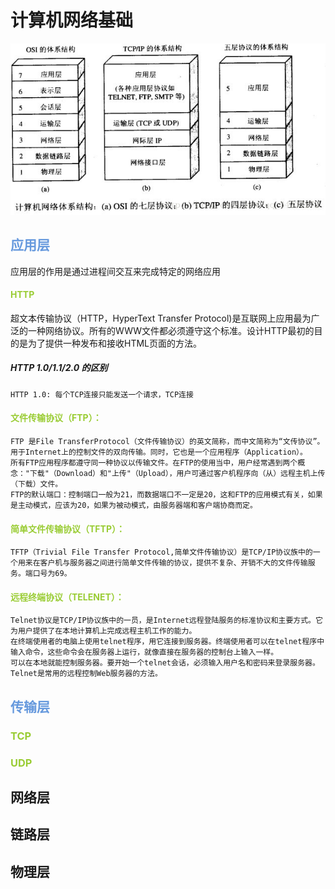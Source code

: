 # 计算机网络基础

![计算机网络体系结构](../images/network/计网体系结构.png)

## <font color="#69d">应用层</font>
应用层的作用是通过进程间交互来完成特定的网络应用
#### <font color="#99CC33">HTTP</font>

超文本传输协议（HTTP，HyperText Transfer Protocol)是互联网上应用最为广泛的一种网络协议。所有的WWW文件都必须遵守这个标准。设计HTTP最初的目的是为了提供一种发布和接收HTML页面的方法。

##### HTTP 1.0/1.1/2.0 的区别

    HTTP 1.0: 每个TCP连接只能发送一个请求，TCP连接 

#### <font color="#99CC33"> 文件传输协议（FTP）：</font>
    FTP 是File TransferProtocol（文件传输协议）的英文简称，而中文简称为“文传协议”。用于Internet上的控制文件的双向传输。同时，它也是一个应用程序（Application）。
    所有FTP应用程序都遵守同一种协议以传输文件。在FTP的使用当中，用户经常遇到两个概念："下载"（Download）和"上传"（Upload），用户可通过客户机程序向（从）远程主机上传（下载）文件。
    FTP的默认端口：控制端口一般为21，而数据端口不一定是20，这和FTP的应用模式有关，如果是主动模式，应该为20，如果为被动模式，由服务器端和客户端协商而定。

#### <font color="#99CC33"> 简单文件传输协议（TFTP）：</font>
    TFTP（Trivial File Transfer Protocol,简单文件传输协议）是TCP/IP协议族中的一个用来在客户机与服务器之间进行简单文件传输的协议，提供不复杂、开销不大的文件传输服务。端口号为69。

#### <font color="#99CC33"> 远程终端协议（TELENET）：</font>
    Telnet协议是TCP/IP协议族中的一员，是Internet远程登陆服务的标准协议和主要方式。它为用户提供了在本地计算机上完成远程主机工作的能力。
    在终端使用者的电脑上使用telnet程序，用它连接到服务器。终端使用者可以在telnet程序中输入命令，这些命令会在服务器上运行，就像直接在服务器的控制台上输入一样。
    可以在本地就能控制服务器。要开始一个telnet会话，必须输入用户名和密码来登录服务器。Telnet是常用的远程控制Web服务器的方法。

## <font color="#69d">传输层</font>

### <font color="#99CC33">TCP</font>



### <font color="#99CC33">UDP</font>

## 网络层

## 链路层

## 物理层

